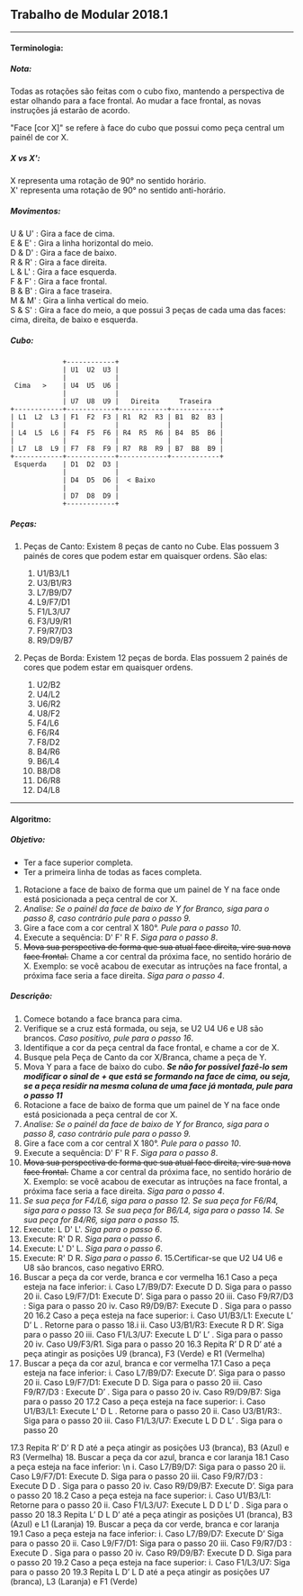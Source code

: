 ## Trabalho de Modular 2018.1

---

#### Terminologia:

##### Nota:

Todas as rotações são feitas com o cubo fixo, mantendo a perspectiva de estar olhando para a face frontal. Ao mudar a face frontal, as novas instruções já estarão de acordo.  

"Face [cor X]" se refere à face do cubo que possui como peça central um painél de cor X.  

##### X vs X':

X representa uma rotação de 90° no sentido horário.  
X' representa uma rotação de 90° no sentido anti-horário.  

##### Movimentos:

U & U' : Gira a face de cima.  
E & E' : Gira a linha horizontal do meio.  
D & D' : Gira a face de baixo.  
R & R' : Gira a face direita.  
L & L' : Gira a face esquerda.  
F & F' : Gira a face frontal.  
B & B' : Gira a face traseira.  
M & M' : Gira a linha vertical do meio.  
S & S' : Gira a face do meio, a que possui 3 peças de cada uma das faces: cima, direita, de baixo e esquerda.  

##### Cubo:
````
             +------------+
             | U1  U2  U3 |
             |            |
 Cima   >    | U4  U5  U6 |
             |            |
             | U7  U8  U9 |   Direita     Traseira
+------------+------------+------------+------------+
| L1  L2  L3 | F1  F2  F3 | R1  R2  R3 | B1  B2  B3 |
|            |            |            |            |
| L4  L5  L6 | F4  F5  F6 | R4  R5  R6 | B4  B5  B6 |
|            |            |            |            |
| L7  L8  L9 | F7  F8  F9 | R7  R8  R9 | B7  B8  B9 |
+------------+------------+------------+------------+
 Esquerda    | D1  D2  D3 |
             |            |
             | D4  D5  D6 |  < Baixo
             |            |
             | D7  D8  D9 |
             +------------+
````

##### Peças:

1. Peças de Canto: Existem 8 peças de canto no Cube. Elas possuem 3 painés de cores que podem estar em quaisquer ordens. São elas: 
    1. U1/B3/L1 
    1. U3/B1/R3 
    1. L7/B9/D7 
    1. L9/F7/D1 
    1. F1/L3/U7 
    1. F3/U9/R1  
    1. F9/R7/D3
    1. R9/D9/B7


1. Peças de Borda: Existem 12 peças de borda. Elas possuem 2 painés de cores que podem estar em quaisquer ordens.
    1. U2/B2
    1. U4/L2
    1. U6/R2
    1. U8/F2
    1. F4/L6
    1. F6/R4
    1. F8/D2
    1. B4/R6
    1. B6/L4
    1. B8/D8
    1. D6/R8
    1. D4/L8

---

#### Algoritmo:

##### Objetivo:

- Ter a face superior completa.
- Ter a primeira linha de todas as faces completa.

1. Rotacione a face de baixo de forma que um painel de Y na face onde está posicionada a peça central de cor X.
1. *Analise: Se o painél da face de baixo de Y for Branco, siga para o passo 8, caso contrário pule para o passo 9.*
1. Gire a face com a cor central X 180°. *Pule para o passo 10*.
1. Execute a sequência: D' F' R F. *Siga para o passo 8*.
1. ~~Mova sua perspectiva de forma que sua atual face direita, vire sua nova face frontal.~~ Chame a cor central da próxima face, no sentido horário de X. Exemplo: se você acabou de executar as intruções na face frontal, a próxima face seria a face direita. *Siga para o passo 4*.

##### Descrição:

1. Comece botando a face branca para cima.
1. Verifique se a cruz está formada, ou seja, se U2 U4 U6 e U8 são brancos. *Caso positivo, pule para o passo 16*.
1. Identifique a cor da peça central da face frontal, e chame a cor de X.
1. Busque pela Peça de Canto da cor X/Branca, chame a peça de Y.
1. Mova Y para a face de baixo do cubo. ***Se não for possível fazê-lo sem modificar o sinal de + que está se formando na face de cima, ou seja, se a peça residir na mesma coluna de uma face já montada, pule para o passo 11***
1. Rotacione a face de baixo de forma que um painel de Y na face onde está posicionada a peça central de cor X.
1. *Analise: Se o painél da face de baixo de Y for Branco, siga para o passo 8, caso contrário pule para o passo 9.*
1. Gire a face com a cor central X 180°. *Pule para o passo 10*.
1. Execute a sequência: D' F' R F. *Siga para o passo 8*.
1. ~~Mova sua perspectiva de forma que sua atual face direita, vire sua nova face frontal.~~ Chame a cor central da próxima face, no sentido horário de X. Exemplo: se você acabou de executar as intruções na face frontal, a próxima face seria a face direita. *Siga para o passo 4*.
10. *Se sua peça for F4/L6, siga para o passo 12. Se sua peça for F6/R4, siga para o passo 13. Se sua peça for B6/L4, siga para o passo 14. Se sua peça for B4/R6, siga para o passo 15.*
11. Execute: L D' L'. *Siga para o passo 6*.
12. Execute: R' D R. *Siga para o passo 6*.
13. Execute: L' D' L. *Siga para o passo 6*.
14. Execute: R' D R. *Siga para o passo 6*.
15.Certificar-se que U2 U4 U6 e U8 são brancos, caso negativo ERRO. 
16. Buscar a peça da cor verde, branca e cor vermelha
16.1 Caso a peça esteja na face inferior: 
i.	Caso L7/B9/D7: Execute D D. Siga para o passo 20
ii.	Caso L9/F7/D1: Execute D’. Siga para o passo 20
iii.	Caso F9/R7/D3 : Siga para o passo 20
iv.	Caso R9/D9/B7: Execute D . Siga para o passo 20
16.2 Caso a peça esteja na face superior: 
i.	Caso U1/B3/L1: Execute L’ D’ L . Retorne para o passo 18.i
ii.	Caso U3/B1/R3: Execute R D R’. Siga para o passo 20
iii.	Caso F1/L3/U7: Execute L D’ L’ . Siga para o passo 20
iv.	Caso U9/F3/R1. Siga para o passo 20
16.3 Repita R’ D R D’ até a peça atingir as posições U9 (branca), F3 (Verde) e R1 (Vermelha)
17. Buscar a peça da cor azul, branca e cor vermelha
17.1  Caso a peça esteja na face inferior: 
i.	Caso L7/B9/D7: Execute D’. Siga para o passo 20
ii.	Caso L9/F7/D1: Execute D D. Siga para o passo 20
iii.	Caso F9/R7/D3 : Execute D’ . Siga para o passo 20
iv.	Caso R9/D9/B7:  Siga para o passo 20
17.2 Caso a peça esteja na face superior: 
i.	Caso U1/B3/L1: Execute L’ D  L . Retorne para o passo 20
ii.	Caso U3/B1/R3:. Siga para o passo 20
iii.	Caso F1/L3/U7: Execute L D D L’ . Siga para o passo 20

17.3 Repita R’ D’ R D até a peça atingir as posições U3 (branca), B3 (Azul) e R3 (Vermelha)
18. Buscar a peça da cor azul, branca e cor laranja
18.1  Caso a peça esteja na face inferior: \n
i.	Caso L7/B9/D7: Siga para o passo 20
ii.	Caso L9/F7/D1: Execute D. Siga para o passo 20
iii.	Caso F9/R7/D3 : Execute D D . Siga para o passo 20
iv.	Caso R9/D9/B7: Execute D’. Siga para o passo 20
18.2 Caso a peça esteja na face superior: 
i.	Caso U1/B3/L1:  Retorne para o passo 20
ii.	Caso F1/L3/U7: Execute L D D L’ D . Siga para o passo 20
18.3  Repita L’  D  L D’ até a peça atingir as posições U1 (branca), B3 (Azul) e L1 (Laranja)
19. Buscar a peça da cor verde, branca e cor laranja
19.1  Caso a peça esteja na face inferior: 
i.	Caso L7/B9/D7: Execute D’ Siga para o passo 20
ii.	Caso L9/F7/D1:  Siga para o passo 20
iii.	Caso F9/R7/D3 : Execute D . Siga para o passo 20
iv.	Caso R9/D9/B7: Execute D D. Siga para o passo 20
19.2 Caso a peça esteja na face superior: 
i.	Caso F1/L3/U7: Siga para o passo 20
19.3   Repita L  D’  L  D até a peça atingir as posições U7 (branca), L3 (Laranja) e F1 (Verde)


